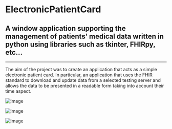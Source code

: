 # ElectronicPatientCard
## A window application supporting the management of patients' medical data written in python using libraries such as tkinter, FHIRpy, etc...
------------------------
The aim of the project was to create an application that acts as a simple electronic patient card. In particular, an application that uses the FHIR standard to download and update data from a selected testing server and allows the data to be presented in a readable form taking into account their time aspect.

![image](https://user-images.githubusercontent.com/77066408/175015143-547bd306-a338-493f-acfb-58ccfeac29b6.png)

![image](https://user-images.githubusercontent.com/77066408/175015639-e43ed67e-37a1-4424-bdb8-d49fcfb085c0.png)

![image](https://user-images.githubusercontent.com/77066408/175016460-f746b421-13bf-4114-adb3-21f7df51b454.png)
